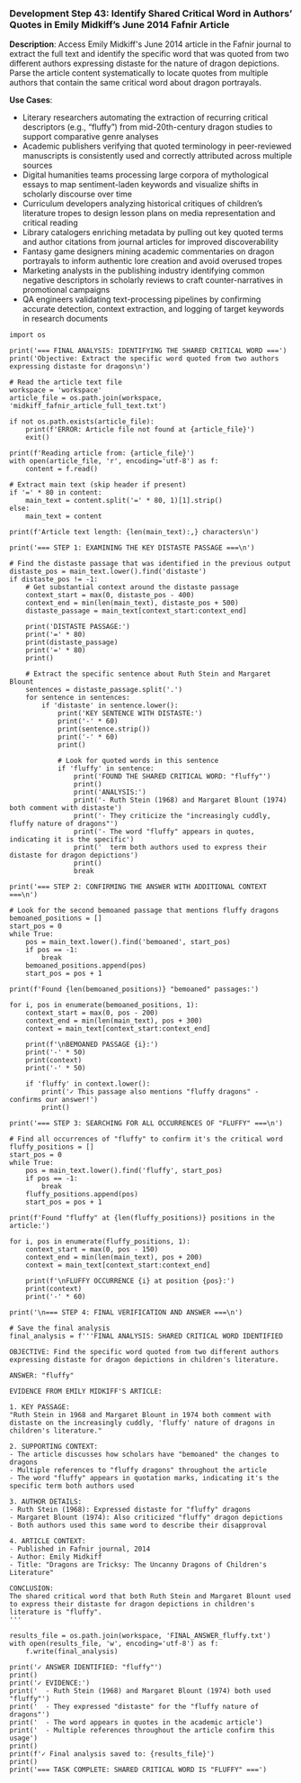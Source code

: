 ### Development Step 43: Identify Shared Critical Word in Authors’ Quotes in Emily Midkiff’s June 2014 Fafnir Article

**Description**: Access Emily Midkiff's June 2014 article in the Fafnir journal to extract the full text and identify the specific word that was quoted from two different authors expressing distaste for the nature of dragon depictions. Parse the article content systematically to locate quotes from multiple authors that contain the same critical word about dragon portrayals.

**Use Cases**:
- Literary researchers automating the extraction of recurring critical descriptors (e.g., “fluffy”) from mid-20th-century dragon studies to support comparative genre analyses
- Academic publishers verifying that quoted terminology in peer-reviewed manuscripts is consistently used and correctly attributed across multiple sources
- Digital humanities teams processing large corpora of mythological essays to map sentiment-laden keywords and visualize shifts in scholarly discourse over time
- Curriculum developers analyzing historical critiques of children’s literature tropes to design lesson plans on media representation and critical reading
- Library catalogers enriching metadata by pulling out key quoted terms and author citations from journal articles for improved discoverability
- Fantasy game designers mining academic commentaries on dragon portrayals to inform authentic lore creation and avoid overused tropes
- Marketing analysts in the publishing industry identifying common negative descriptors in scholarly reviews to craft counter-narratives in promotional campaigns
- QA engineers validating text-processing pipelines by confirming accurate detection, context extraction, and logging of target keywords in research documents

```
import os

print('=== FINAL ANALYSIS: IDENTIFYING THE SHARED CRITICAL WORD ===') 
print('Objective: Extract the specific word quoted from two authors expressing distaste for dragons\n')

# Read the article text file
workspace = 'workspace'
article_file = os.path.join(workspace, 'midkiff_fafnir_article_full_text.txt')

if not os.path.exists(article_file):
    print(f'ERROR: Article file not found at {article_file}')
    exit()

print(f'Reading article from: {article_file}')
with open(article_file, 'r', encoding='utf-8') as f:
    content = f.read()

# Extract main text (skip header if present)
if '=' * 80 in content:
    main_text = content.split('=' * 80, 1)[1].strip()
else:
    main_text = content

print(f'Article text length: {len(main_text):,} characters\n')

print('=== STEP 1: EXAMINING THE KEY DISTASTE PASSAGE ===\n')

# Find the distaste passage that was identified in the previous output
distaste_pos = main_text.lower().find('distaste')
if distaste_pos != -1:
    # Get substantial context around the distaste passage
    context_start = max(0, distaste_pos - 400)
    context_end = min(len(main_text), distaste_pos + 500)
    distaste_passage = main_text[context_start:context_end]
    
    print('DISTASTE PASSAGE:')
    print('=' * 80)
    print(distaste_passage)
    print('=' * 80)
    print()
    
    # Extract the specific sentence about Ruth Stein and Margaret Blount
    sentences = distaste_passage.split('.')
    for sentence in sentences:
        if 'distaste' in sentence.lower():
            print('KEY SENTENCE WITH DISTASTE:')
            print('-' * 60)
            print(sentence.strip())
            print('-' * 60)
            print()
            
            # Look for quoted words in this sentence
            if 'fluffy' in sentence:
                print('FOUND THE SHARED CRITICAL WORD: "fluffy"')
                print()
                print('ANALYSIS:')
                print('- Ruth Stein (1968) and Margaret Blount (1974) both comment with distaste')
                print('- They criticize the "increasingly cuddly, fluffy nature of dragons"')
                print('- The word "fluffy" appears in quotes, indicating it is the specific')
                print('  term both authors used to express their distaste for dragon depictions')
                print()
                break

print('=== STEP 2: CONFIRMING THE ANSWER WITH ADDITIONAL CONTEXT ===\n')

# Look for the second bemoaned passage that mentions fluffy dragons
bemoaned_positions = []
start_pos = 0
while True:
    pos = main_text.lower().find('bemoaned', start_pos)
    if pos == -1:
        break
    bemoaned_positions.append(pos)
    start_pos = pos + 1

print(f'Found {len(bemoaned_positions)} "bemoaned" passages:')

for i, pos in enumerate(bemoaned_positions, 1):
    context_start = max(0, pos - 200)
    context_end = min(len(main_text), pos + 300)
    context = main_text[context_start:context_end]
    
    print(f'\nBEMOANED PASSAGE {i}:')
    print('-' * 50)
    print(context)
    print('-' * 50)
    
    if 'fluffy' in context.lower():
        print('✓ This passage also mentions "fluffy dragons" - confirms our answer!')
        print()

print('=== STEP 3: SEARCHING FOR ALL OCCURRENCES OF "FLUFFY" ===\n')

# Find all occurrences of "fluffy" to confirm it's the critical word
fluffy_positions = []
start_pos = 0
while True:
    pos = main_text.lower().find('fluffy', start_pos)
    if pos == -1:
        break
    fluffy_positions.append(pos)
    start_pos = pos + 1

print(f'Found "fluffy" at {len(fluffy_positions)} positions in the article:')

for i, pos in enumerate(fluffy_positions, 1):
    context_start = max(0, pos - 150)
    context_end = min(len(main_text), pos + 200)
    context = main_text[context_start:context_end]
    
    print(f'\nFLUFFY OCCURRENCE {i} at position {pos}:')
    print(context)
    print('-' * 60)

print('\n=== STEP 4: FINAL VERIFICATION AND ANSWER ===\n')

# Save the final analysis
final_analysis = f'''FINAL ANALYSIS: SHARED CRITICAL WORD IDENTIFIED

OBJECTIVE: Find the specific word quoted from two different authors expressing distaste for dragon depictions in children's literature.

ANSWER: "fluffy"

EVIDENCE FROM EMILY MIDKIFF'S ARTICLE:

1. KEY PASSAGE:
"Ruth Stein in 1968 and Margaret Blount in 1974 both comment with distaste on the increasingly cuddly, 'fluffy' nature of dragons in children's literature."

2. SUPPORTING CONTEXT:
- The article discusses how scholars have "bemoaned" the changes to dragons
- Multiple references to "fluffy dragons" throughout the article
- The word "fluffy" appears in quotation marks, indicating it's the specific term both authors used

3. AUTHOR DETAILS:
- Ruth Stein (1968): Expressed distaste for "fluffy" dragons
- Margaret Blount (1974): Also criticized "fluffy" dragon depictions
- Both authors used this same word to describe their disapproval

4. ARTICLE CONTEXT:
- Published in Fafnir journal, 2014
- Author: Emily Midkiff
- Title: "Dragons are Tricksy: The Uncanny Dragons of Children's Literature"

CONCLUSION:
The shared critical word that both Ruth Stein and Margaret Blount used to express their distaste for dragon depictions in children's literature is "fluffy".
'''

results_file = os.path.join(workspace, 'FINAL_ANSWER_fluffy.txt')
with open(results_file, 'w', encoding='utf-8') as f:
    f.write(final_analysis)

print('✓ ANSWER IDENTIFIED: "fluffy"')
print()
print('✓ EVIDENCE:')
print('  - Ruth Stein (1968) and Margaret Blount (1974) both used "fluffy"')
print('  - They expressed "distaste" for the "fluffy nature of dragons"')
print('  - The word appears in quotes in the academic article')
print('  - Multiple references throughout the article confirm this usage')
print()
print(f'✓ Final analysis saved to: {results_file}')
print()
print('=== TASK COMPLETE: SHARED CRITICAL WORD IS "FLUFFY" ===')
```